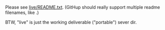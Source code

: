 Please see [live/README.txt](/blob/master/live/README.txt).
(GitHup should really support multiple readme filenames, like .)

BTW, "live" is just the working deliverable ("portable") sever dir.

